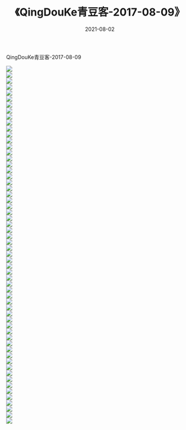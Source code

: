﻿---
layout: post
title:  《QingDouKe青豆客-2017-08-09》
date:   2021-08-02
img: http://img.660000.xyz/Sharelink/网络美图/2021/QingDouKe青豆客-2017-08-09/000.jpg
categories: [美女, 清纯, 唯美]
---

QingDouKe青豆客-2017-08-09

  ![](http://img.660000.xyz/Sharelink/网络美图/2021/QingDouKe青豆客-2017-08-09/001.jpg) <br> ![](http://img.660000.xyz/Sharelink/网络美图/2021/QingDouKe青豆客-2017-08-09/002.jpg) <br> ![](http://img.660000.xyz/Sharelink/网络美图/2021/QingDouKe青豆客-2017-08-09/003.jpg) <br> ![](http://img.660000.xyz/Sharelink/网络美图/2021/QingDouKe青豆客-2017-08-09/004.jpg) <br> ![](http://img.660000.xyz/Sharelink/网络美图/2021/QingDouKe青豆客-2017-08-09/005.jpg) <br> ![](http://img.660000.xyz/Sharelink/网络美图/2021/QingDouKe青豆客-2017-08-09/006.jpg) <br> ![](http://img.660000.xyz/Sharelink/网络美图/2021/QingDouKe青豆客-2017-08-09/007.jpg) <br> ![](http://img.660000.xyz/Sharelink/网络美图/2021/QingDouKe青豆客-2017-08-09/008.jpg) <br> ![](http://img.660000.xyz/Sharelink/网络美图/2021/QingDouKe青豆客-2017-08-09/009.jpg) <br> ![](http://img.660000.xyz/Sharelink/网络美图/2021/QingDouKe青豆客-2017-08-09/010.jpg) <br> ![](http://img.660000.xyz/Sharelink/网络美图/2021/QingDouKe青豆客-2017-08-09/011.jpg) <br> ![](http://img.660000.xyz/Sharelink/网络美图/2021/QingDouKe青豆客-2017-08-09/012.jpg) <br> ![](http://img.660000.xyz/Sharelink/网络美图/2021/QingDouKe青豆客-2017-08-09/013.jpg) <br> ![](http://img.660000.xyz/Sharelink/网络美图/2021/QingDouKe青豆客-2017-08-09/014.jpg) <br> ![](http://img.660000.xyz/Sharelink/网络美图/2021/QingDouKe青豆客-2017-08-09/015.jpg) <br> ![](http://img.660000.xyz/Sharelink/网络美图/2021/QingDouKe青豆客-2017-08-09/016.jpg) <br> ![](http://img.660000.xyz/Sharelink/网络美图/2021/QingDouKe青豆客-2017-08-09/017.jpg) <br> ![](http://img.660000.xyz/Sharelink/网络美图/2021/QingDouKe青豆客-2017-08-09/018.jpg) <br> ![](http://img.660000.xyz/Sharelink/网络美图/2021/QingDouKe青豆客-2017-08-09/019.jpg) <br> ![](http://img.660000.xyz/Sharelink/网络美图/2021/QingDouKe青豆客-2017-08-09/020.jpg) <br> ![](http://img.660000.xyz/Sharelink/网络美图/2021/QingDouKe青豆客-2017-08-09/021.jpg) <br> ![](http://img.660000.xyz/Sharelink/网络美图/2021/QingDouKe青豆客-2017-08-09/022.jpg) <br> ![](http://img.660000.xyz/Sharelink/网络美图/2021/QingDouKe青豆客-2017-08-09/023.jpg) <br> ![](http://img.660000.xyz/Sharelink/网络美图/2021/QingDouKe青豆客-2017-08-09/024.jpg) <br> ![](http://img.660000.xyz/Sharelink/网络美图/2021/QingDouKe青豆客-2017-08-09/025.jpg) <br> ![](http://img.660000.xyz/Sharelink/网络美图/2021/QingDouKe青豆客-2017-08-09/026.jpg) <br> ![](http://img.660000.xyz/Sharelink/网络美图/2021/QingDouKe青豆客-2017-08-09/027.jpg) <br> ![](http://img.660000.xyz/Sharelink/网络美图/2021/QingDouKe青豆客-2017-08-09/028.jpg) <br> ![](http://img.660000.xyz/Sharelink/网络美图/2021/QingDouKe青豆客-2017-08-09/029.jpg) <br> ![](http://img.660000.xyz/Sharelink/网络美图/2021/QingDouKe青豆客-2017-08-09/030.jpg) <br> ![](http://img.660000.xyz/Sharelink/网络美图/2021/QingDouKe青豆客-2017-08-09/031.jpg) <br> ![](http://img.660000.xyz/Sharelink/网络美图/2021/QingDouKe青豆客-2017-08-09/032.jpg) <br> ![](http://img.660000.xyz/Sharelink/网络美图/2021/QingDouKe青豆客-2017-08-09/033.jpg) <br> ![](http://img.660000.xyz/Sharelink/网络美图/2021/QingDouKe青豆客-2017-08-09/034.jpg) <br> ![](http://img.660000.xyz/Sharelink/网络美图/2021/QingDouKe青豆客-2017-08-09/035.jpg) <br> ![](http://img.660000.xyz/Sharelink/网络美图/2021/QingDouKe青豆客-2017-08-09/036.jpg) <br> ![](http://img.660000.xyz/Sharelink/网络美图/2021/QingDouKe青豆客-2017-08-09/037.jpg) <br> ![](http://img.660000.xyz/Sharelink/网络美图/2021/QingDouKe青豆客-2017-08-09/038.jpg) <br> ![](http://img.660000.xyz/Sharelink/网络美图/2021/QingDouKe青豆客-2017-08-09/039.jpg) <br> ![](http://img.660000.xyz/Sharelink/网络美图/2021/QingDouKe青豆客-2017-08-09/040.jpg) <br> ![](http://img.660000.xyz/Sharelink/网络美图/2021/QingDouKe青豆客-2017-08-09/041.jpg) <br> ![](http://img.660000.xyz/Sharelink/网络美图/2021/QingDouKe青豆客-2017-08-09/042.jpg) <br> ![](http://img.660000.xyz/Sharelink/网络美图/2021/QingDouKe青豆客-2017-08-09/043.jpg) <br> ![](http://img.660000.xyz/Sharelink/网络美图/2021/QingDouKe青豆客-2017-08-09/044.jpg) <br> ![](http://img.660000.xyz/Sharelink/网络美图/2021/QingDouKe青豆客-2017-08-09/045.jpg) <br> ![](http://img.660000.xyz/Sharelink/网络美图/2021/QingDouKe青豆客-2017-08-09/046.jpg) <br> ![](http://img.660000.xyz/Sharelink/网络美图/2021/QingDouKe青豆客-2017-08-09/047.jpg) <br> ![](http://img.660000.xyz/Sharelink/网络美图/2021/QingDouKe青豆客-2017-08-09/048.jpg) <br> ![](http://img.660000.xyz/Sharelink/网络美图/2021/QingDouKe青豆客-2017-08-09/049.jpg) <br> ![](http://img.660000.xyz/Sharelink/网络美图/2021/QingDouKe青豆客-2017-08-09/050.jpg) <br> ![](http://img.660000.xyz/Sharelink/网络美图/2021/QingDouKe青豆客-2017-08-09/051.jpg) <br> ![](http://img.660000.xyz/Sharelink/网络美图/2021/QingDouKe青豆客-2017-08-09/052.jpg) <br> ![](http://img.660000.xyz/Sharelink/网络美图/2021/QingDouKe青豆客-2017-08-09/053.jpg) <br> ![](http://img.660000.xyz/Sharelink/网络美图/2021/QingDouKe青豆客-2017-08-09/054.jpg) <br> ![](http://img.660000.xyz/Sharelink/网络美图/2021/QingDouKe青豆客-2017-08-09/055.jpg) <br> ![](http://img.660000.xyz/Sharelink/网络美图/2021/QingDouKe青豆客-2017-08-09/056.jpg) <br> ![](http://img.660000.xyz/Sharelink/网络美图/2021/QingDouKe青豆客-2017-08-09/057.jpg) <br> ![](http://img.660000.xyz/Sharelink/网络美图/2021/QingDouKe青豆客-2017-08-09/058.jpg) <br> ![](http://img.660000.xyz/Sharelink/网络美图/2021/QingDouKe青豆客-2017-08-09/059.jpg) <br> ![](http://img.660000.xyz/Sharelink/网络美图/2021/QingDouKe青豆客-2017-08-09/060.jpg) <br>